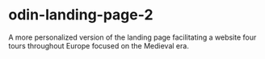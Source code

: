 # odin-landing-page-2
A more personalized version of the landing page facilitating a website four tours throughout Europe focused on the Medieval era. 
